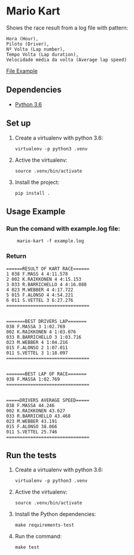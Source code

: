 # Mario Kart

Shows the race result from a log file with pattern:  

```
Hora (Hour),
Piloto (Driver),
Nº Volta (Lap number),
Tempo Volta (Lap duration),
Velocidade média da volta (Average lap speed)
```

[File Example](example.log)


## Dependencies

- [Python 3.6](https://www.python.org/downloads/)


## Set up

1.  Create a virtualenv with python 3.6:

    ```
    virtualenv -p python3 .venv
    ```

2.  Active the virtualenv:

    ```
    source .venv/bin/activate
    ```

3. Install the project:

    ```
    pip install .
    ```


## Usage Example

### Run the comand with example.log file:
``` 
    mario-kart -f example.log 
```

### Return

```
======RESULT OF KART RACE======
1 038 F.MASS 4 4:11.578
2 002 K.RAIKKONEN 4 4:15.153
3 033 R.BARRICHELLO 4 4:16.080
4 023 M.WEBBER 4 4:17.722
5 015 F.ALONSO 4 4:54.221
6 011 S.VETTEL 3 6:27.276
===============================


=======BEST DRIVERS LAP=======
038 F.MASSA 3 1:02.769
002 K.RAIKKONEN 4 1:03.076
033 R.BARRICHELLO 3 1:03.716
023 M.WEBBER 4 1:04.216
015 F.ALONSO 2 1:07.011
011 S.VETTEL 3 1:18.097
===============================


=======BEST LAP OF RACE=======
038 F.MASSA 1:02.769
===============================


=====DRIVERS AVERAGE SPEED=====
038 F.MASSA 44.246
002 K.RAIKKONEN 43.627
033 R.BARRICHELLO 43.468
023 M.WEBBER 43.191
015 F.ALONSO 38.066
011 S.VETTEL 25.746
===============================
```
 

## Run the tests

1.  Create a virtualenv with python 3.6:

    ```
    virtualenv -p python3 .venv
    ```

2.  Active the virtualenv:

    ```
    source .venv/bin/activate
    ```

3. Install the Python dependencies:

    ```
    make requirements-test
    ```

4. Run the command:

    ```
    make test
    ```
